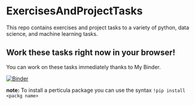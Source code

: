 # ExercisesAndProjectTasks

This repo contains exercises and project tasks to a variety of python, data science, and machine learning tasks.

## Work these tasks right now in your browser!

You can work on these tasks immediately thanks to My Binder.  

[![Binder](https://mybinder.org/badge_logo.svg)](https://mybinder.org/v2/gh/sumendar/ExercisesAndProjectTasks/master)  
  
**note:** To install a perticula package you can use the syntax `!pip install <packg name>`